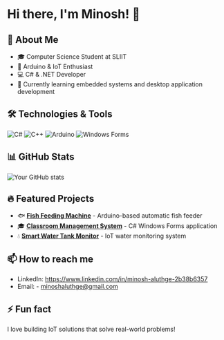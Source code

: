 # Hi there, I'm Minosh! 👋

## 🚀 About Me
- 🎓 Computer Science Student at SLIIT
- 🔧 Arduino & IoT Enthusiast
- 💻 C# & .NET Developer
- 🌱 Currently learning embedded systems and desktop application development

## 🛠️ Technologies & Tools
![C#](https://img.shields.io/badge/-C%23-239120?style=flat-square&logo=c-sharp&logoColor=white)
![C++](https://img.shields.io/badge/-C++-00599C?style=flat-square&logo=c%2B%2B&logoColor=white)
![Arduino](https://img.shields.io/badge/-Arduino-00979D?style=flat-square&logo=arduino&logoColor=white)
![Windows Forms](https://img.shields.io/badge/-Windows%20Forms-0078D4?style=flat-square&logo=windows&logoColor=white)

## 📊 GitHub Stats
![Your GitHub stats](https://github-readme-stats.vercel.app/api?username=minosh-aluthge&show_icons=true&theme=radical)

## 🔥 Featured Projects
- 🐟 **[Fish Feeding Machine](https://github.com/minosh-aluthge/fish-feeding-machine)** - Arduino-based automatic fish feeder
- 🎓 **[Classroom Management System](https://github.com/minosh-aluthge/ClassRoom-Management-System)** - C# Windows Forms application
- 💧 **[Smart Water Tank Monitor](https://github.com/minosh-aluthge/smart-water-tank-monitor-y1s1)** - IoT water monitoring system

## 📫 How to reach me
- LinkedIn: https://www.linkedin.com/in/minosh-aluthge-2b38b6357
- Email: - minoshaluthge@gmail.com

## ⚡ Fun fact
I love building IoT solutions that solve real-world problems!
